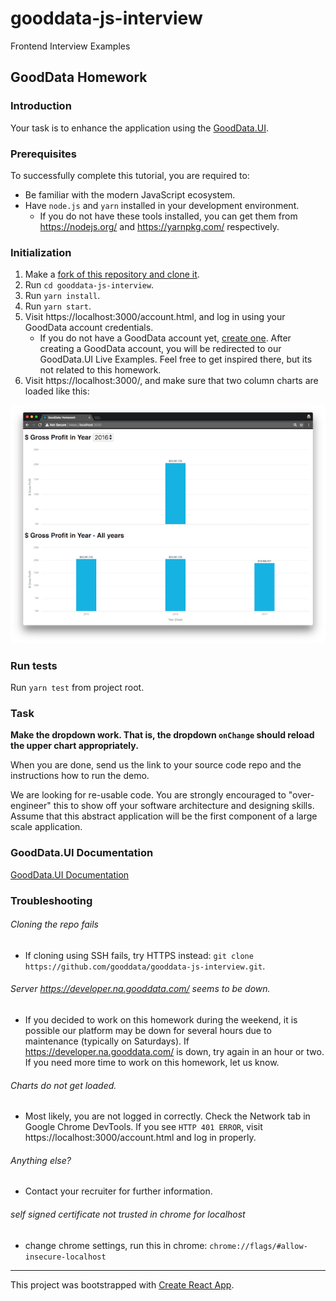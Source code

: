 # gooddata-js-interview
Frontend Interview Examples

## GoodData Homework

### Introduction

Your task is to enhance the application using the [GoodData.UI](https://sdk.gooddata.com/gooddata-ui/).

### Prerequisites

To successfully complete this tutorial, you are required to:

* Be familiar with the modern JavaScript ecosystem.
* Have `node.js` and `yarn` installed in your development environment.
  * If you do not have these tools installed, you can get them from https://nodejs.org/ and https://yarnpkg.com/ respectively.

### Initialization

1. Make a [fork of this repository and clone it](https://help.github.com/en/articles/fork-a-repo).
2. Run `cd gooddata-js-interview`.
3. Run `yarn install`.
4. Run `yarn start`.
5. Visit https://localhost:3000/account.html, and log in using your GoodData account credentials.
   - If you do not have a GoodData account yet, [create one](https://gooddata-examples.herokuapp.com/registration). After creating a GoodData account, you will be redirected to our GoodData.UI Live Examples. Feel free to get inspired there, but its not related to this homework.
6. Visit https://localhost:3000/, and make sure that two column charts are loaded like this:

![Screenshot after initialization](https://github.com/gooddata/gooddata-js-interview/blob/master/public/screen.png "Initialization Screenshot")

### Run tests
Run `yarn test` from project root.

### Task

__Make the dropdown work. That is, the dropdown `onChange` should reload the upper chart appropriately.__

When you are done, send us the link to your source code repo and the instructions how to run the demo.

We are looking for re-usable code. You are strongly encouraged to "over-engineer" this to show off your software architecture and designing skills. Assume that this abstract application will be the first component of a large scale application.

### GoodData.UI Documentation

[GoodData.UI Documentation](https://sdk.gooddata.com/gooddata-ui/docs/about_gooddataui.html)

### Troubleshooting

###### Cloning the repo fails
* If cloning using SSH fails, try HTTPS instead: `git clone https://github.com/gooddata/gooddata-js-interview.git`.

###### Server https://developer.na.gooddata.com/ seems to be down.
* If you decided to work on this homework during the weekend, it is possible our platform may be down for several hours due to maintenance (typically on Saturdays). If https://developer.na.gooddata.com/ is down, try again in an hour or two. If you need more time to work on this homework, let us know.

###### Charts do not get loaded.
* Most likely, you are not logged in correctly. Check the Network tab in Google Chrome DevTools. If you see `HTTP 401 ERROR`, visit https://localhost:3000/account.html and log in properly.

###### Anything else?
* Contact your recruiter for further information.

###### self signed certificate not trusted in chrome for localhost
* change chrome settings, run this in chrome:
``chrome://flags/#allow-insecure-localhost``

---

This project was bootstrapped with [Create React App](https://github.com/facebookincubator/create-react-app).
